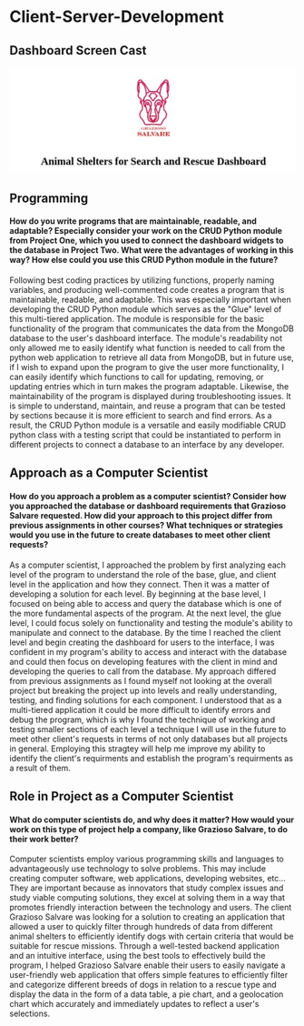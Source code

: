 
# Client-Server-Development #
## Dashboard Screen Cast ##
[![Dashboard Screencast](https://github.com/tiffgom/Client-Server-Development/blob/main/DASH%20LOGO.jpg)](https://youtu.be/IjTbbHFKD8c "Dashboard Screencast")
## Programming ##
#### How do you write programs that are maintainable, readable, and adaptable? Especially consider your work on the CRUD Python module from Project One, which you used to connect the dashboard widgets to the database in Project Two. What were the advantages of working in this way? How else could you use this CRUD Python module in the future? ####
Following best coding practices by utilizing functions, properly naming variables, and producing well-commented code creates a program that is maintainable, readable, and adaptable. This was especially important when developing the CRUD Python module which serves as the "Glue" level of this multi-tiered application. The module is responsible for the basic functionality of the program that communicates the data from the MongoDB database to the user's dashboard interface. The module's readability not only allowed me to easily identify what function is needed to call from the python web application to retrieve all data from MongoDB, but in future use, if I wish to expand upon the program to give the user more functionality, I can easily identify which functions to call for updating, removing, or updating entries which in turn makes the program adaptable. Likewise, the maintainability of the program is displayed during troubleshooting issues. It is simple to understand, maintain, and reuse a program that can be tested by sections because it is more efficient to search and find errors. As a result, the CRUD Python module is a versatile and easily modifiable CRUD python class with a testing script that could be instantiated to perform in different projects to connect a database to an interface by any developer. 
## Approach as a Computer Scientist ##
#### How do you approach a problem as a computer scientist? Consider how you approached the database or dashboard requirements that Grazioso Salvare requested. How did your approach to this project differ from previous assignments in other courses? What techniques or strategies would you use in the future to create databases to meet other client requests? ####
As a computer scientist, I approached the problem by first analyzing each level of the program to understand the role of the base, glue, and client level in the application and how they connect. Then it was a matter of developing a solution for each level. By beginning at the base level, I focused on being able to access and query the database which is one of the more fundamental aspects of the program. At the next level, the glue level, I could focus solely on functionality and testing the module's ability to manipulate and connect to the database. By the time I reached the client level and begin creating the dashboard for users to the interface, I was confident in my program's ability to access and interact with the database and could then focus on developing features with the client in mind and developing the queries to call from the database. My approach differed from previous assignments as I found myself not looking at the overall project but breaking the project up into levels and really understanding, testing, and finding solutions for each component. I understood that as a multi-tiered application it could be more difficult to identify errors and debug the program, which is why I found the technique of working and testing smaller sections of each level a technique I will use in the future to meet other client's requests in terms of not only databases but all projects in general. Employing this stragtey will help me improve my ability to identify the client's requirments and establish the program's requirments as a result of them.
## Role in Project as a Computer Scientist ##
#### What do computer scientists do, and why does it matter? How would your work on this type of project help a company, like Grazioso Salvare, to do their work better? ####
Computer scientists employ various programming skills and languages to advantageously use technology to solve problems. This may include creating computer software, web applications, developing websites, etc... They are important because as innovators that study complex issues and study viable computing solutions, they excel at solving them in a way that promotes friendly interaction between the technology and users. The client Grazioso Salvare was looking for a solution to creating an application that allowed a user to quickly filter through hundreds of data from different animal shelters to efficiently identify dogs with certain criteria that would be suitable for rescue missions. Through a well-tested backend application and an intuitive interface, using the best tools to effectively build the program, I helped Grazioso Salvare enable their users to easily navigate a user-friendly web application that offers simple features to efficiently filter and categorize different breeds of dogs in relation to a rescue type and display the data in the form of a data table, a pie chart, and a geolocation chart which accurately and immediately updates to reflect a user's selections. 
